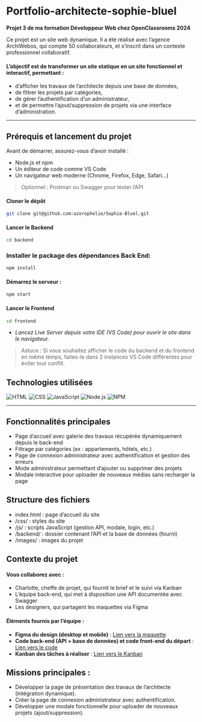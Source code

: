 # Portfolio-architecte-sophie-bluel

**Projet 3 de ma formation Développeur Web chez OpenClassrooms 2024**

Ce projet est un site web dynamique. 
Il a été réalisé avec l’agence ArchiWebos, qui compte 50 collaborateurs, et s’inscrit dans un contexte professionnel collaboratif.

#### L’objectif est de transformer un site statique en un site fonctionnel et interactif, permettant :

- d’afficher les travaux de l’architecte depuis une base de données,
- de filtrer les projets par catégories,
- de gérer l’authentification d’un administrateur,
- et de permettre l’ajout/suppression de projets via une interface d’administration.

---

## Prérequis et lancement du projet

Avant de démarrer, assurez-vous d’avoir installé :
- Node.js et npm
- Un éditeur de code comme VS Code
- Un navigateur web moderne (Chrome, Firefox, Edge, Safari…)
> Optionnel : Postman
 ou Swagger pour tester l’API

#### Cloner le dépôt
```sh
git clone git@github.com:azorophelie/Sophie-Bluel.git
```

#### Lancer le Backend
```sh
cd backend
```

### Installer le package des dépendances Back End:
```sh
npm install
```

#### Démarrez le serveur :
```sh
npm start
```

#### Lancer le Frontend
```sh
cd frontend
```
- *Lancez Live Server depuis votre IDE (VS Code) pour ouvrir le site dans le navigateur.*
> Astuce : Si vous souhaitez afficher le code du backend et du frontend en même temps, faites-le dans 2 instances VS Code différentes pour éviter tout conflit.

## Technologies utilisées

![HTML](https://img.shields.io/badge/HTML-FF69B4)
![CSS](https://img.shields.io/badge/CSS-green)
![JavaScript](https://img.shields.io/badge/JavaScript-yellow)
![Node.js](https://img.shields.io/badge/NODE.JS-blue?style=flat-square)
![NPM](https://img.shields.io/badge/NPM-orange?style=flat-square)

---

## Fonctionnalités principales

- Page d’accueil avec galerie des travaux récupérée dynamiquement depuis le back-end
- Filtrage par catégories (ex : appartements, hôtels, etc.)
- Page de connexion administrateur avec authentification et gestion des erreurs
- Mode administrateur permettant d’ajouter ou supprimer des projets
- Modale interactive pour uploader de nouveaux médias sans recharger la page

## Structure des fichiers

- index.html : page d’accueil du site
- /css/ : styles du site
- /js/ : scripts JavaScript (gestion API, modale, login, etc.)
- /backend/ : dossier contenant l’API et la base de données (fourni)
- /images/ : images du projet

## Contexte du projet

#### Vous collaborez avec :

- Charlotte, cheffe de projet, qui fournit le brief et le suivi via Kanban
- L’équipe back-end, qui met à disposition une API documentée avec Swagger
- Les designers, qui partagent les maquettes via Figma

#### Éléments fournis par l’équipe :

- **Figma du design (desktop et mobile)** : [Lien vers la maquette](https://www.figma.com/design/kfKHknHySoTibZfdolGAX6/Sophie-Bluel---Desktop?node-id=0-1&p=f&t=LgDIw34PQqTT9vLw-0)
- **Code back-end (API + base de données) et code front-end du départ** : [Lien vers le code](https://github.com/OpenClassrooms-Student-Center/Portfolio-architecte-sophie-bluel)
- **Kanban des tâches à réaliser** : [Lien vers le Kanban](https://openclassrooms.notion.site/da3bb5863a554b34ba1a8df90d4c99af?v=df7f8dcccd9f4917a664a559f00b7ccb&p=c10173024288498295c67b9625cf437f&pm=s)

## Missions principales :

- Développer la page de présentation des travaux de l’architecte (intégration dynamique).
- Créer la page de connexion administrateur avec authentification.
- Développer une modale fonctionnelle pour uploader de nouveaux projets (ajout/suppression).
